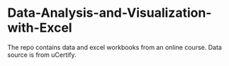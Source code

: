 # Data-Analysis-and-Visualization-with-Excel
The repo contains data and excel workbooks from an online course. Data source is from  uCertify.
